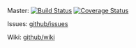 Master: [![Build Status](https://travis-ci.org/martijnbastiaan/open-review.png?branch=master)](https://travis-ci.org/martijnbastiaan/open-review) 
[![Coverage Status](https://coveralls.io/repos/martijnbastiaan/open-review/badge.png)](https://coveralls.io/r/martijnbastiaan/open-review)

Issues: [github/issues](https://github.com/martijnbastiaan/open-review/issues)

Wiki: [github/wiki](https://github.com/martijnbastiaan/open-review/wiki)
